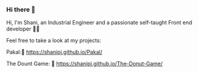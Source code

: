 ### Hi there 👋
Hi, I'm Shani, an Industrial Engineer and a passionate self-taught Front end developer :woman_technologist:

Feel free to take a look at my projects:

 Pakal:🌱    https://shanipj.github.io/Pakal/
 
The Dount Game: :doughnut: https://shanipj.github.io/The-Donut-Game/
 



<!--
**shanipj/shanipj** is a ✨ _special_ ✨ repository because its `README.md` (this file) appears on your GitHub profile.

Here are some ideas to get you started:

- 🔭 I’m currently working on ...
- 🌱 I’m currently learning ...
- 👯 I’m looking to collaborate on ...
- 🤔 I’m looking for help with ...
- 💬 Ask me about ...
- 📫 How to reach me: ...
- 😄 Pronouns: ...
- ⚡ Fun fact: ...
-->
